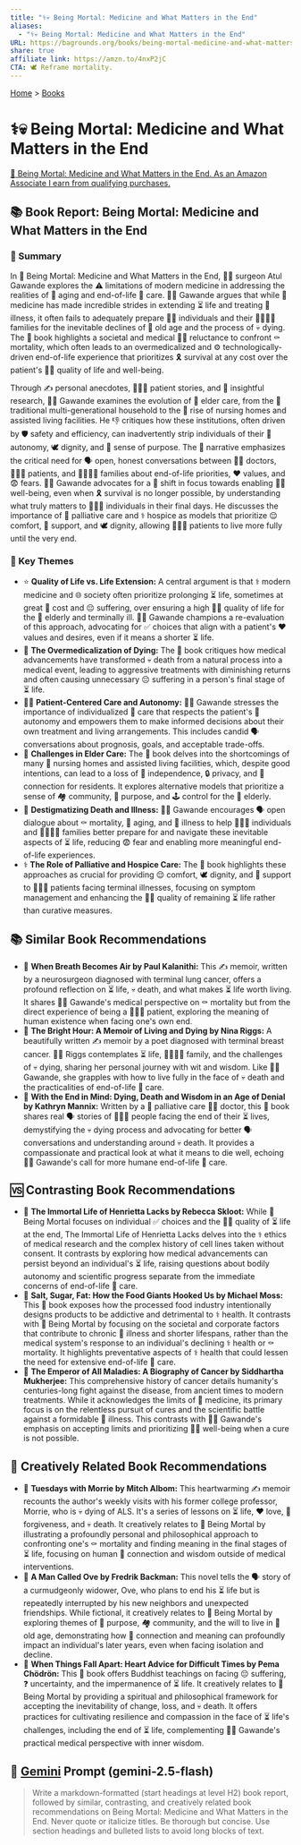 ```yaml
---
title: "⚕️💀 Being Mortal: Medicine and What Matters in the End"
aliases:
  - "⚕️💀 Being Mortal: Medicine and What Matters in the End"
URL: https://bagrounds.org/books/being-mortal-medicine-and-what-matters-in-the-end
share: true
affiliate link: https://amzn.to/4nxP2jC
CTA: 🕊️ Reframe mortality.
---
```

[Home](../index.md) > [Books](./index.md)  
# ⚕️💀 Being Mortal: Medicine and What Matters in the End  
[🛒 Being Mortal: Medicine and What Matters in the End. As an Amazon Associate I earn from qualifying purchases.](https://amzn.to/4nxP2jC)  
  
## 📚 Book Report: Being Mortal: Medicine and What Matters in the End  
  
### 📝 Summary  
  
In 👴 Being Mortal: Medicine and What Matters in the End, 👨‍⚕️ surgeon Atul Gawande explores the ⚠️ limitations of modern medicine in addressing the realities of 👵 aging and end-of-life 🏥 care. 👨‍⚕️ Gawande argues that while 💊 medicine has made incredible strides in extending ⏳ life and treating 🤒 illness, it often fails to adequately prepare 🧑‍⚕️ individuals and their 👨‍👩‍👧‍👦 families for the inevitable declines of 👴 old age and the process of 💀 dying. The 📖 book highlights a societal and medical 🙅‍♂️ reluctance to confront ⚰️ mortality, which often leads to an overmedicalized and ⚙️ technologically-driven end-of-life experience that prioritizes 🎗️ survival at any cost over the patient's 🧘‍♀️ quality of life and well-being.  
  
Through ✍️ personal anecdotes, 🧑‍🤝‍🧑 patient stories, and 🧐 insightful research, 👨‍⚕️ Gawande examines the evolution of 👵 elder care, from the 🏡 traditional multi-generational household to the 🏢 rise of nursing homes and assisted living facilities. He 👎 critiques how these institutions, often driven by 🛡️ safety and efficiency, can inadvertently strip individuals of their 🔑 autonomy, 🕊️ dignity, and 🎯 sense of purpose. The 📜 narrative emphasizes the critical need for 🗣️ open, honest conversations between 👨‍⚕️ doctors, 🧑‍🤝‍🧑 patients, and 👨‍👩‍👧‍👦 families about end-of-life priorities, ❤️ values, and 😨 fears. 👨‍⚕️ Gawande advocates for a 🔄 shift in focus towards enabling 🧘‍♀️ well-being, even when 🎗️ survival is no longer possible, by understanding what truly matters to 🧑‍🤝‍🧑 individuals in their final days. He discusses the importance of 🤕 palliative care and ⚕️ hospice as models that prioritize 😌 comfort, 🤝 support, and 🕊️ dignity, allowing 🧑‍🤝‍🧑 patients to live more fully until the very end.  
  
### 🔑 Key Themes  
  
* ⭐ **Quality of Life vs. Life Extension:** A central argument is that ⚕️ modern medicine and 🌐 society often prioritize prolonging ⏳ life, sometimes at great 💸 cost and 😔 suffering, over ensuring a high 🧘‍♀️ quality of life for the 👴 elderly and terminally ill. 👨‍⚕️ Gawande champions a re-evaluation of this approach, advocating for ✅ choices that align with a patient's ❤️ values and desires, even if it means a shorter ⏳ life.  
* 💊 **The Overmedicalization of Dying:** The 📖 book critiques how medical advancements have transformed 💀 death from a natural process into a medical event, leading to aggressive treatments with diminishing returns and often causing unnecessary 😔 suffering in a person's final stage of ⏳ life.  
* 🧑‍⚕️ **Patient-Centered Care and Autonomy:** 👨‍⚕️ Gawande stresses the importance of individualized 🏥 care that respects the patient's 🔑 autonomy and empowers them to make informed decisions about their own treatment and living arrangements. This includes candid 🗣️ conversations about prognosis, goals, and acceptable trade-offs.  
* 👵 **Challenges in Elder Care:** The 📖 book delves into the shortcomings of many 🏢 nursing homes and assisted living facilities, which, despite good intentions, can lead to a loss of 🔑 independence, 🔒 privacy, and 🔗 connection for residents. It explores alternative models that prioritize a sense of 🏘️ community, 🎯 purpose, and 🕹️ control for the 👴 elderly.  
* 🚫 **Destigmatizing Death and Illness:** 👨‍⚕️ Gawande encourages 🗣️ open dialogue about ⚰️ mortality, 👴 aging, and 🤒 illness to help 🧑‍🤝‍🧑 individuals and 👨‍👩‍👧‍👦 families better prepare for and navigate these inevitable aspects of ⏳ life, reducing 😨 fear and enabling more meaningful end-of-life experiences.  
* ⚕️ **The Role of Palliative and Hospice Care:** The 📖 book highlights these approaches as crucial for providing 😌 comfort, 🕊️ dignity, and 🤝 support to 🧑‍🤝‍🧑 patients facing terminal illnesses, focusing on symptom management and enhancing the 🧘‍♀️ quality of remaining ⏳ life rather than curative measures.  
  
## 📚 Similar Book Recommendations  
  
* 📖 **When Breath Becomes Air by Paul Kalanithi:** This ✍️ memoir, written by a neurosurgeon diagnosed with terminal lung cancer, offers a profound reflection on ⏳ life, 💀 death, and what makes ⏳ life worth living. It shares 👨‍⚕️ Gawande's medical perspective on ⚰️ mortality but from the direct experience of being a 🧑‍🤝‍🧑 patient, exploring the meaning of human existence when facing one's own end.  
* 📖 **The Bright Hour: A Memoir of Living and Dying by Nina Riggs:** A beautifully written ✍️ memoir by a poet diagnosed with terminal breast cancer. 👩‍⚕️ Riggs contemplates ⏳ life, 👨‍👩‍👧‍👦 family, and the challenges of 💀 dying, sharing her personal journey with wit and wisdom. Like 👨‍⚕️ Gawande, she grapples with how to live fully in the face of 💀 death and the practicalities of end-of-life 🏥 care.  
* 📖 **With the End in Mind: Dying, Death and Wisdom in an Age of Denial by Kathryn Mannix:** Written by a 🤕 palliative care 👨‍⚕️ doctor, this 📖 book shares real 🗣️ stories of 🧑‍🤝‍🧑 people facing the end of their ⏳ lives, demystifying the 💀 dying process and advocating for better 🗣️ conversations and understanding around 💀 death. It provides a compassionate and practical look at what it means to die well, echoing 👨‍⚕️ Gawande's call for more humane end-of-life 🏥 care.  
  
## 🆚 Contrasting Book Recommendations  
  
* 📖 **The Immortal Life of Henrietta Lacks by Rebecca Skloot:** While 👴 Being Mortal focuses on individual ✅ choices and the 🧘‍♀️ quality of ⏳ life at the end, The Immortal Life of Henrietta Lacks delves into the ⚕️ ethics of medical research and the complex history of cell lines taken without consent. It contrasts by exploring how medical advancements can persist beyond an individual's ⏳ life, raising questions about bodily autonomy and scientific progress separate from the immediate concerns of end-of-life 🏥 care.  
* 📖 **Salt, Sugar, Fat: How the Food Giants Hooked Us by Michael Moss:** This 📖 book exposes how the processed food industry intentionally designs products to be addictive and detrimental to ⚕️ health. It contrasts with 👴 Being Mortal by focusing on the societal and corporate factors that contribute to chronic 🤒 illness and shorter lifespans, rather than the medical system's response to an individual's declining ⚕️ health or ⚰️ mortality. It highlights preventative aspects of ⚕️ health that could lessen the need for extensive end-of-life 🏥 care.  
* 📖 **The Emperor of All Maladies: A Biography of Cancer by Siddhartha Mukherjee:** This comprehensive history of cancer details humanity's centuries-long fight against the disease, from ancient times to modern treatments. While it acknowledges the limits of 💊 medicine, its primary focus is on the relentless pursuit of cures and the scientific battle against a formidable 🤒 illness. This contrasts with 👨‍⚕️ Gawande's emphasis on accepting limits and prioritizing 🧘‍♀️ well-being when a cure is not possible.  
  
## 🎨 Creatively Related Book Recommendations  
  
* 📖 **Tuesdays with Morrie by Mitch Albom:** This heartwarming ✍️ memoir recounts the author's weekly visits with his former college professor, Morrie, who is 💀 dying of ALS. It's a series of lessons on ⏳ life, ❤️ love, 🙏 forgiveness, and 💀 death. It creatively relates to 👴 Being Mortal by illustrating a profoundly personal and philosophical approach to confronting one's ⚰️ mortality and finding meaning in the final stages of ⏳ life, focusing on human 🔗 connection and wisdom outside of medical interventions.  
* 📖 **A Man Called Ove by Fredrik Backman:** This novel tells the 🗣️ story of a curmudgeonly widower, Ove, who plans to end his ⏳ life but is repeatedly interrupted by his new neighbors and unexpected friendships. While fictional, it creatively relates to 👴 Being Mortal by exploring themes of 🎯 purpose, 🏘️ community, and the will to live in 👴 old age, demonstrating how 🔗 connection and meaning can profoundly impact an individual's later years, even when facing isolation and decline.  
* 📖 **When Things Fall Apart: Heart Advice for Difficult Times by Pema Chödrön:** This 📖 book offers Buddhist teachings on facing 😔 suffering, ❓ uncertainty, and the impermanence of ⏳ life. It creatively relates to 👴 Being Mortal by providing a spiritual and philosophical framework for accepting the inevitability of change, loss, and 💀 death. It offers practices for cultivating resilience and compassion in the face of ⏳ life's challenges, including the end of ⏳ life, complementing 👨‍⚕️ Gawande's practical medical perspective with inner wisdom.  
  
## 💬 [Gemini](https://gemini.google.com) Prompt (gemini-2.5-flash)  
> Write a markdown-formatted (start headings at level H2) book report, followed by similar, contrasting, and creatively related book recommendations on Being Mortal: Medicine and What Matters in the End. Never quote or italicize titles. Be thorough but concise. Use section headings and bulleted lists to avoid long blocks of text.